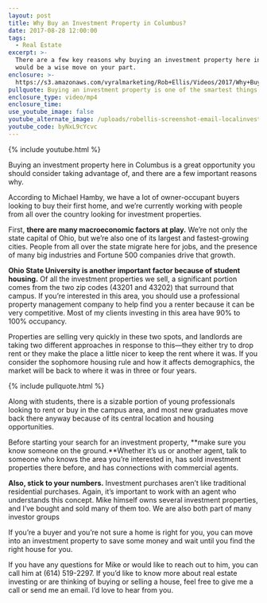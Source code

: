 ```yaml
---
layout: post
title: Why Buy an Investment Property in Columbus?
date: 2017-08-28 12:00:00
tags:
  - Real Estate
excerpt: >-
  There are a few key reasons why buying an investment property here in Columbus
  would be a wise move on your part.
enclosure: >-
  https://s3.amazonaws.com/vyralmarketing/Rob+Ellis/Videos/2017/Why+Buy+an+Investment+Property+in+Columbus%253F+-+Central+Ohio+Real+Estate+Agent.mp4
pullquote: Buying an investment property is one of the smartest things you can do.
enclosure_type: video/mp4
enclosure_time:
use_youtube_image: false
youtube_alternate_image: /uploads/robellis-screenshot-email-localinvestments.jpg
youtube_code: byNxL9cYcvc
---
```



{% include youtube.html %}

Buying an investment property here in Columbus is a great opportunity you should consider taking advantage of, and there are a few important reasons why.

According to Michael Hamby, we have a lot of owner-occupant buyers looking to buy their first home, and we’re currently working with people from all over the country looking for investment properties.

First, **there are many macroeconomic factors at play.** We’re not only the state capital of Ohio, but we’re also one of its largest and fastest-growing cities. People from all over the state migrate here for jobs, and the presence of many big industries and Fortune 500 companies drive that growth.

**Ohio State University is another important factor because of student housing.** Of all the investment properties we sell, a significant portion comes from the two zip codes (43201 and 43202) that surround that campus. If you’re interested in this area, you should use a professional property management company to help find you a renter because it can be very competitive. Most of my clients investing in this area have 90% to 100% occupancy.

Properties are selling very quickly in these two spots, and landlords are taking two different approaches in response to this—they either try to drop rent or they make the place a little nicer to keep the rent where it was. If you consider the sophomore housing rule and how it affects demographics, the market will be back to where it was in three or four years.

{% include pullquote.html %}

Along with students, there is a sizable portion of young professionals looking to rent or buy in the campus area, and most new graduates move back there anyway because of its central location and housing opportunities.

Before starting your search for an investment property, **make sure you know someone on the ground.**Whether it’s us or another agent, talk to someone who knows the area you’re interested in, has sold investment properties there before, and has connections with commercial agents.

**Also, stick to your numbers.** Investment purchases aren’t like traditional residential purchases. Again, it’s important to work with an agent who understands this concept. Mike himself owns several investment properties, and I’ve bought and sold many of them too. We are also both part of many investor groups

If you’re a buyer and you’re not sure a home is right for you, you can move into an investment property to save some money and wait until you find the right house for you.

If you have any questions for Mike or would like to reach out to him, you can call him at (614) 519-2297. If you’d like to know more about real estate investing or are thinking of buying or selling a house, feel free to give me a call or send me an email. I’d love to hear from you.